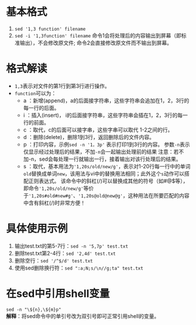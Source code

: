 ﻿# 基本格式
1. `sed '1,3 function' filename`
2. `sed -i '1,3function' filename`
命令1会将处理后的内容输出到屏幕（即标准输出），不会修改原文件;
命令2会直接修改原文件而不输出到屏幕。


# 格式解读
- `1,3`表示对文件的第1行到第3行进行操作。
- `function`可以为： 
	- a ：新增(append)，a的后面接字符串，这些字符串会追加在1，2，3行的每一行的后面。
	- i ：插入(insert)， i的后面接字符串，这些字符串会插在1，2，3行的每一行的前面。
	- c ：取代，c的后面可以接字串，这些字串可以取代 1-2之间的行。
	- d ：删除(delete)，删除1到3行，返回删除后的文件内容。 
	- p ：打印内容，示例`sed -n '1，3p'` 表示打印1到3行的内容。
	参数`-n`表示仅显示经过处理后的结果，不加`-n`会一起输出处理前的结果 
	注意：若不加-n，sed会每处理一行就输出一行，接着输出对该行处理后的结果。
	- s ：取代，基本用法为`'1,20s/old/new/g'`，表示对1-20行每一行中的单词`old`替换成单词`new`，该用法与vi中的替换用法相同；此外这个`s`动作可以搭配正则表达式。
		该命令中的斜杠(/)可以替换成其他的符号（如#@\$等），即命令`'1,20s/old/new/g'`等价于`'1,20s#old#new#g'`、`'1,20s@old@new@g'`，这种用法在所要匹配的内容中含有斜杠(/)时非常方便！

# 具体使用示例
1. 输出test.txt的第5-7行：`sed -n '5,7p' test.txt `
2. 删除test.txt第2-4行：`sed '2,4d' test.txt `
3. 删除空行：`sed '/^$/d' test.txt `
4. 使用sed删除换行符：`sed ":a;N;s/\n//g;ta" test.txt `

# 在sed中引用shell变量
`sed -n "\${n},\${m}p"`   
**解释**：将sed命令中的单引号改为双引号即可正常引用shell的变量。


